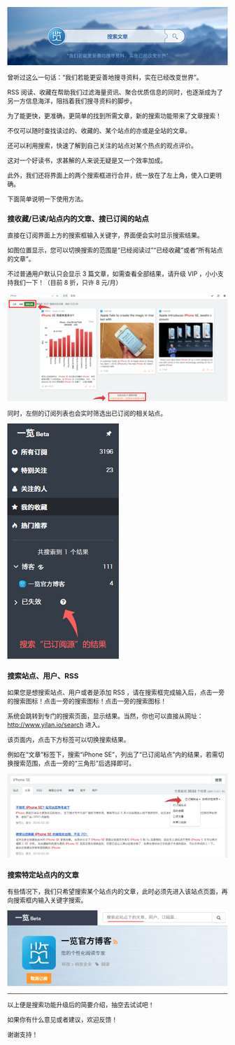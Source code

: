 ![Banner](/img/6/6-Banner.png)

曾听过这么一句话：“我们若能更妥善地搜寻资料，实在已经改变世界”。

RSS 阅读、收藏在帮助我们过滤海量资讯、聚合优质信息的同时，也逐渐成为了另一方信息海洋，阻挡着我们搜寻资料的脚步。

为了能更快，更准确，更简单的找到所需文章，新的搜索功能带来了文章搜索！

不仅可以随时查找读过的、收藏的、某个站点的亦或是全站的文章。

还可以利用搜索，快速了解到自己关注的站点对某个热点的观点评价。

这对一个好读书，求甚解的人来说无疑是又一个效率加成。

此外，我们还将界面上的两个搜索框进行合并，统一放在了左上角，使入口更明确。

下面简单说明一下使用方法。


### 搜收藏/已读/站点内的文章、搜已订阅的站点

直接在订阅界面上方的搜索框输入关键字，界面便会实时显示搜索结果。

如图位置显示，您可以切换搜索的范围是“已经阅读过”“已经收藏”或者“所有站点的文章”。

不过普通用户默认只会显示 3 篇文章，如需查看全部结果，请升级 VIP ，小小支持我们一下！（目前 8 折，只许 8 元/月）

![搜索已读/收藏/所有文章](/img/6/6-searchcolumn-article.png)

同时，左侧的订阅列表也会实时筛选出已订阅的相关站点。

![筛选已订阅的站点](/img/6/6-search-sub-site.png)


### 搜索站点、用户、RSS

如果您是想搜索站点、用户或者是添加 RSS ，请在搜索框完成输入后，点击一旁的搜索图标！点击一旁的搜索图标！点击一旁的搜索图标！

系统会跳转到专门的搜索页面，显示结果。当然，你也可以直接从网址： http://www.yilan.io/search 进入。

该页面内，点击下方标签可以切换搜索结果。

例如在“文章”标签下，搜索“iPhone SE”，列出了“已订阅站点”内的结果，若需切换搜索范围，点击一旁的“三角形”后选择即可。

![搜索页面选项](/img/6/6-searchpage-for-article.png)


### 搜索特定站点内的文章

有些情况下，我们只希望搜索某个站点内的文章，此时必须先进入该站点页面，再向搜索框内输入关键字搜索。

![搜索框提示](/img/6/6-searchbox-site-tips.png)


---


以上便是搜索功能升级后的简要介绍，抽空去试试吧！

如果你有什么意见或者建议，欢迎反馈！

谢谢支持！






